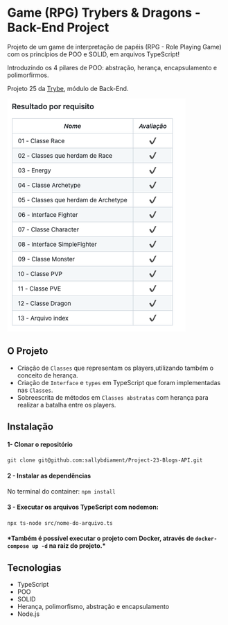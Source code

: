 # Game (RPG) Trybers & Dragons - Back-End Project

Projeto de um game de interpretação de papéis (RPG - Role Playing Game) com os princípios de POO e SOLID, em arquivos TypeScript!

Introduzindo os 4 pilares de POO: abstração, herança, encapsulamento e polimorfirmos. 

Projeto 25 da [Trybe](https://wwww.betrybe.com), módulo de Back-End.

![Os 13 requisistos do projeto foram realizados com sucesso](/results.png)
## O Projeto

* Criação de `Classes` que representam os players,utilizando também o conceito de herança.
* Criação de `Interface` e `types` em TypeScript que foram implementadas nas `Classes`.
* Sobreescrita de métodos em `Classes abstratas` com herança para realizar a batalha entre os players.

## Instalação 

#### 1- Clonar o repositório

```git clone git@github.com:sallybdiament/Project-23-Blogs-API.git```
#### 2 - Instalar as dependências

No terminal do container: ```npm install```

#### 3 - Executar os arquivos TypeScript com nodemon:

```npx ts-node src/nome-do-arquivo.ts```

#### \*Também é possível executar o projeto com Docker, através de ```docker-compose up -d``` na raiz do projeto.\*

## Tecnologias
- TypeScript
- POO
- SOLID
- Herança, polimorfismo, abstração e encapsulamento
- Node.js
